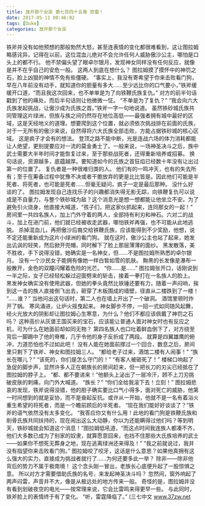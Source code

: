 ```yaml
---
title: 放开那个女巫 第七百四十五章 怒雷！
date: 2017-05-11 00:46:02
tags: [Duke]
categories: 放开那个女巫
---
```


铁斧并没有如他预想的那般勃然大怒，甚至连表情的变化都很难看到，这让图拉姆略感诧异。记得在以前，这位混血儿绝对不会允许任何人威胁傲沙公主，哪怕是口头上的都不行。
他不禁偏头望了眼卓尔银月，发现神女同样没有任何反应，就像是并不在乎自己的安危一般。
这两人到底在想什么？
图拉姆摸了摸怀中的神罚之石，脸上凶狠的神情不免有些僵硬。
“事实上，我没有寄希望于你来击败看门狗，早在八年前没有动手，就知道你的胆量有多大……至少远比你的口气要小，”铁斧缓缓开口道，“而且我这次回来，也不单单是为了向铁鞭氏族复仇。”
对方的前半句话戳到了他的痛处，而后半句话则让他微微一怔。
“不单是为了复仇？”
“我会向六大氏族发起挑战，让傲沙成为氏族之首。”铁斧一字一句地说道。
虽然铁砂城氏族共同管理这片绿洲，但族与族之间仍然存在地位高低——最强者拥有城中最好的区域，这是天经地义的道理。想要爬到这个位置，就必须依次挑战排在前面的氏族，对于一无所有的傲沙来说，自然得将六大氏族全部击败，方能占据铁砂城的核心区域。
这是疯子才会有的想法。
登顶之路不能中断，光是连战六场的体力消耗都能让人绝望，更别提要应对一流的莫金勇士了。一般来说，一场神圣决斗之后，族中武士需要大半年时间才能恢复过来，至于那些战死者，还得重新培养或招募。
换句话说，资源越多，底蕴越厚。要知道如今的氏族之首狂焰已经数十年没有让出过第一的位置了。
复仇者是一种很难归类的人。
他们有的一鸣冲天，也有的失去所有；至于在筹备过程中犹豫不决或者干脆放弃的更是比比皆是。因此他们可能是半死者、将死者，也可能是死者……但毫无疑问，疯子一定是最后那种。
没什么好谈的了。
图拉姆发现自己连找乐子的兴趣都消失得无影无踪，向铁鞭复仇可以说成是不自量力，与整个铁砂城为敌？这个消息光是想一想都能让他坐立不安。为了避免引火烧身，他直接大喊道，“孩子们，把这家伙抓起来，连同那女的一起！”
房间里一共四名族人，加上门外守着的两人，全部持有利刃和神石。六对二的战斗，加上在进门前，他们就已经被收走武器，哪怕铁斧再强，也不可能从此地逃脱。
杀掉混血儿，再把傲沙后裔交给铁鞭氏族，应该能得到不少奖励，他想，说不定还能重新成为这片小绿洲的看门狗。
就在这时，傲沙公主也站了起来，她发出讥讽的轻笑，然后掀开兜帽，同时解下了脸上那层薄薄的面纱。
黑发散落，美不胜收，手下说得没错，她确实是一名神女，但……不是图拉姆所熟悉的卓尔银月。
没有一个沙民女子能拥有像她一样白皙如雪的肌肤。
黝黑的长发像是瀑布一般散开，金色的双瞳闪耀着危险的光芒。
“你……是……”
图拉姆张开口，话刚说到一半之际，女子已经轻松躲过迎面劈来的斩击，接着一拳打在一名族人的脸上。
黑发神女确实没有使用武器，但她的拳头竟然比铁锤还要有力，随着一声闷响，挨到这一击的族人直接倒飞出去，砸穿了木板围成的墙壁，径直从二楼跌到了一楼！
“……谁？”
当他问出这句话时，第二人也在墙上开出了一个破洞。
酒馆里顿时炸开了锅。
寒风涌进，让炉火摇曳起来。
神女脚步不停，一招一式如同随风起舞，经火光放大的阴影却让图拉姆心生寒意，为什么？他们不都应该佩戴了神罚之石吗？
这种高价从灰堡王国买来的宝石，应该能让普通人面对神女时也有反应之机，可为什么在她面前却如同无物？
第四名族人也口吐着鲜血倒下了，对方绕至背后一脚踢中了他的脊椎，几乎令他的身子反折成了两段。
就算是四翼雄鹰的俯冲，力道恐怕也不过如此吧！
没有人能在她面前撑过一个回合，数息之后，房间里只剩下了铁斧、神女和图拉姆三人。
“都给老子过来，酒馆二楼有人闹事！”
“族长在哪儿？”
“该死的，你们是怎么守门的！”
“有客人被砸死了！”
楼梯口响起了急促的脚步声，显然许多人正在朝族长的房间赶来，但一把长刀的刃尖已经抵在了图拉姆的脖子上。
“都、都不要进来！”他额头上泌出了一层冷汗，顾不上刀刃挑破皮肤的刺痛，向门外大喊道。
“族长？”
“你们全给我滚下去！立刻！”
图拉姆悲哀的发现，铁斧说得没错，他的胆子确实要比口气小得多，面对死亡的威胁，他第一时间想到的就是妥协，而不是奋起反抗。或许从一开始，他就不是一名有着浴火重生希望的将死者，而是一个瞻前顾后的半死者。
“现在我们能好好谈谈了？”铁斧的语气依然没有太多变化。
“我答应你又有什么用！此地的看门狗是铁鞭氏族和削骨氏族共同扶持的，现在闹出这么大动静，你以为还能瞒得过他们吗？等到明天，铁砂城就会知道这个消息！”图拉姆低吼道，“而这点时间我连族人都凑不齐，他们大多数已成为了别家的奴隶，就算愿意回来，也挡不住那些大氏族培养的武士——如果你不想死无葬身之地，现在逃离绿洲还来得及！”
“我之前就说过，我并没有指望你来击败看门狗。”
图拉姆咬了咬牙，这话是什么意思？如果他真拥有这么强大的实力，直接成为挑战者就行了……为何还要多此一举？
除非——除非他背后的势力不属于极南境！
这个念头刚一冒出，老族长心底便升起了一股惊惧之意。
所以对方才需要借助氏族的名号，来发起神圣决斗吗？
忽然间，窗外响起了两声闷雷，声音并不大，像是从极远处的地方传来一般。
奇怪的是，图拉姆并没有看到划破夜空的电光——按常理来说，它会比雷鸣来得更早一些。
与此同时，铁斧脸上的表情终于有了变化。
“听，雷霆降临了。”
(三七中文 www.37zw.net